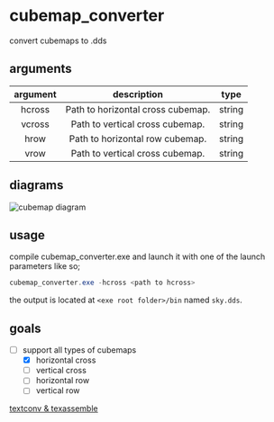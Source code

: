 # cubemap_converter
convert cubemaps to .dds 

## arguments

|  argument |             description           |     type      |
|:---------:|:---------------------------------:|:-------------:|
| hcross    | Path to horizontal cross cubemap. |     string    |
| vcross    | Path to vertical cross cubemap.   |     string    |
| hrow      | Path to horizontal row cubemap.   |     string    |
| vrow      | Path to vertical cross cubemap.   |     string    |

## diagrams

![cubemap diagram](https://docs.unity3d.com/uploads/Textures/CubeLayout6Faces.png)

## usage

compile cubemap_converter.exe and launch it with one of the launch parameters like so;

```powershell
cubemap_converter.exe -hcross <path to hcross>
```

the output is located at `<exe root folder>/bin` named `sky.dds`.

## goals
* [ ] support all types of cubemaps
	* [x] horizontal cross
	* [ ] vertical cross
	* [ ] horizontal row
	* [ ] vertical row

[textconv & texassemble](https://github.com/microsoft)
